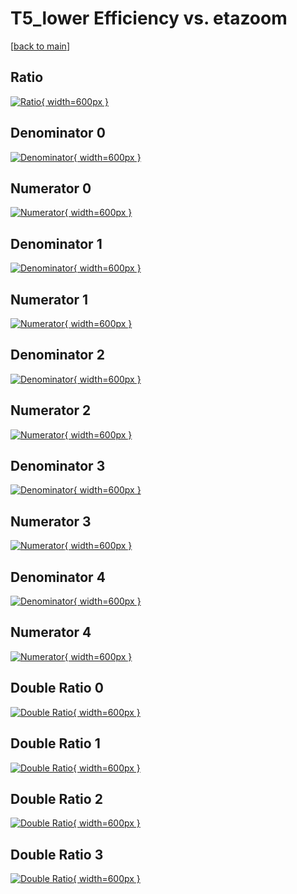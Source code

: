 # T5_lower Efficiency vs. etazoom

[[back to main](./)]



## Ratio

[![Ratio](../mtv/var/T5_lower_xtr_11_-1_eff_etazoom.png){ width=600px }](../mtv/var/T5_lower_xtr_11_-1_eff_etazoom.pdf)

## Denominator 0

[![Denominator](../mtv/den/T5_lower_xtr_11_-1_eff_etazoom_den0.png){ width=600px }](../mtv/den/T5_lower_xtr_11_-1_eff_etazoom_den0.pdf)

## Numerator 0

[![Numerator](../mtv/num/T5_lower_xtr_11_-1_eff_etazoom_num0.png){ width=600px }](../mtv/num/T5_lower_xtr_11_-1_eff_etazoom_num0.pdf)

## Denominator 1

[![Denominator](../mtv/den/T5_lower_xtr_11_-1_eff_etazoom_den1.png){ width=600px }](../mtv/den/T5_lower_xtr_11_-1_eff_etazoom_den1.pdf)

## Numerator 1

[![Numerator](../mtv/num/T5_lower_xtr_11_-1_eff_etazoom_num1.png){ width=600px }](../mtv/num/T5_lower_xtr_11_-1_eff_etazoom_num1.pdf)

## Denominator 2

[![Denominator](../mtv/den/T5_lower_xtr_11_-1_eff_etazoom_den2.png){ width=600px }](../mtv/den/T5_lower_xtr_11_-1_eff_etazoom_den2.pdf)

## Numerator 2

[![Numerator](../mtv/num/T5_lower_xtr_11_-1_eff_etazoom_num2.png){ width=600px }](../mtv/num/T5_lower_xtr_11_-1_eff_etazoom_num2.pdf)

## Denominator 3

[![Denominator](../mtv/den/T5_lower_xtr_11_-1_eff_etazoom_den3.png){ width=600px }](../mtv/den/T5_lower_xtr_11_-1_eff_etazoom_den3.pdf)

## Numerator 3

[![Numerator](../mtv/num/T5_lower_xtr_11_-1_eff_etazoom_num3.png){ width=600px }](../mtv/num/T5_lower_xtr_11_-1_eff_etazoom_num3.pdf)

## Denominator 4

[![Denominator](../mtv/den/T5_lower_xtr_11_-1_eff_etazoom_den4.png){ width=600px }](../mtv/den/T5_lower_xtr_11_-1_eff_etazoom_den4.pdf)

## Numerator 4

[![Numerator](../mtv/num/T5_lower_xtr_11_-1_eff_etazoom_num4.png){ width=600px }](../mtv/num/T5_lower_xtr_11_-1_eff_etazoom_num4.pdf)

## Double Ratio 0

[![Double Ratio](../mtv/ratio/T5_lower_xtr_11_-1_eff_etazoom_ratio0.png){ width=600px }](../mtv/ratio/T5_lower_xtr_11_-1_eff_etazoom_ratio0.pdf)

## Double Ratio 1

[![Double Ratio](../mtv/ratio/T5_lower_xtr_11_-1_eff_etazoom_ratio1.png){ width=600px }](../mtv/ratio/T5_lower_xtr_11_-1_eff_etazoom_ratio1.pdf)

## Double Ratio 2

[![Double Ratio](../mtv/ratio/T5_lower_xtr_11_-1_eff_etazoom_ratio2.png){ width=600px }](../mtv/ratio/T5_lower_xtr_11_-1_eff_etazoom_ratio2.pdf)

## Double Ratio 3

[![Double Ratio](../mtv/ratio/T5_lower_xtr_11_-1_eff_etazoom_ratio3.png){ width=600px }](../mtv/ratio/T5_lower_xtr_11_-1_eff_etazoom_ratio3.pdf)

